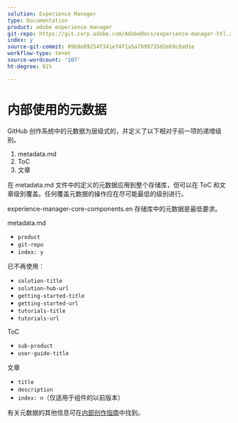```yaml
---
solution: Experience Manager
type: Documentation
product: adobe experience manager
git-repo: https://git.corp.adobe.com/AdobeDocs/experience-manager-htl.zh-Hans
index: y
source-git-commit: 89b9e89254f341e74f1a5a7b99735d2e69c8a91e
workflow-type: tm+mt
source-wordcount: '107'
ht-degree: 91%

---
```



# 内部使用的元数据

GitHub 创作系统中的元数据为层级式的，并定义了以下相对于前一项的递增级别。

1. metadata.md
1. ToC
1. 文章

在 metadata.md 文件中的定义的元数据应用到整个存储库，但可以在 ToC 和文章级别覆盖。任何覆盖元数据的操作应在尽可能最低的级别进行。

experience-manager-core-components.en 存储库中的元数据是最低要求。

metadata.md

* `product`
* `git-repo`
* `index: y`

已不再使用：

* `solution-title`
* `solution-hub-url`
* `getting-started-title`
* `getting-started-url`
* `tutorials-title`
* `tutorials-url`

ToC

* `sub-product`
* `user-guide-title`

文章

* `title`
* `description`
* `index: n`（仅适用于组件的以前版本）

有关元数据的其他信息可在[内部创作指南](https://experienceleague.adobe.com/docs/authoring-guide-exl/using/authoring/features/metadata.html#solution)中找到。
